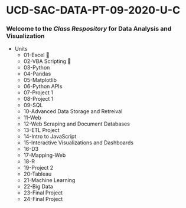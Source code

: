 # UCD-SAC-DATA-PT-09-2020-U-C

### Welcome to the *Class Respository* for Data Analysis and Visualization

* Units
    * 01-Excel 🧐
    * 02-VBA Scripting 🏁
    * 03-Python
    * 04-Pandas
    * 05-Matplotlib
    * 06-Python APIs
    * 07-Project 1
    * 08-Project 1
    * 09-SQL
    * 10-Advanced Data Storage and Retreival
    * 11-Web
    * 12-Web Scraping and Document Databases
    * 13-ETL Project
    * 14-Intro to JavaScript
    * 15-Interactive Visualizations and Dashboards
    * 16-D3
    * 17-Mapping-Web
    * 18-R
    * 19-Project 2
    * 20-Tableau
    * 21-Machine Learning
    * 22-Big Data
    * 23-Final Project
    * 24-Final Project